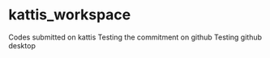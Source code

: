 # kattis_workspace
Codes submitted on kattis
Testing the commitment on github
Testing github desktop

